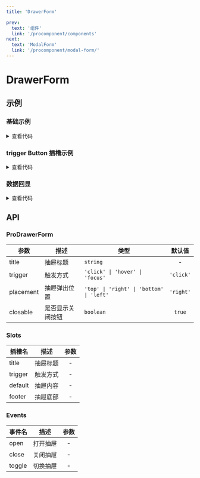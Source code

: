 ```yaml
---
title: 'DrawerForm'

prev:
  text: '组件'
  link: '/procomponent/components'
next: 
  text: 'ModalForm'
  link: '/procomponent/modal-form/'
---
```


<script setup>
import demo from './demo.vue'
import buttonSlot from './button-slot.demo.vue'
import dataDisplay from './data-display.demo.vue'
import CodeBlock from '../../components/code-block.vue'
import CardGrid from '../../components/card-grid.vue'
</script>

# DrawerForm

## 示例

<!-- <ClientOnly> -->
<!-- <CardGrid>
  <CodeBlock title="基础示例" source="<<< @/procomponent/drawer-form/demo.vue">
    <demo />
  </CodeBlock>
  <CodeBlock title="trigger Button 插槽示例">
    <button-slot />
  </CodeBlock>
  <CodeBlock title="数据回显">
    <data-display />
  </CodeBlock>
</CardGrid> -->
<!-- </ClientOnly> -->

### 基础示例


<ClientOnly>
    <demo />
</ClientOnly>

<details>
<summary>查看代码</summary>

<<< @/procomponent/drawer-form/demo.vue
</details>

### trigger Button 插槽示例

<ClientOnly>
    <button-slot />
</ClientOnly>

<details>
<summary>查看代码</summary>

<<< @/procomponent/drawer-form/button-slot.demo.vue
</details>


### 数据回显

<ClientOnly>
    <data-display />
</ClientOnly>

<details>
<summary>查看代码</summary>

<<< @/procomponent/drawer-form/data-display.demo.vue
</details>

## API

### ProDrawerForm

| 参数 | 描述 | 类型 | 默认值 |
| --- | --- | --- | :---: |
| title | 抽屉标题 | `string` | - |
| trigger | 触发方式 | `'click' \| 'hover' \| 'focus'` | `'click'` |
| placement | 抽屉弹出位置 | `'top' \| 'right' \| 'bottom' \| 'left'` | `'right'` |
| closable | 是否显示关闭按钮 | `boolean` | `true` |

### Slots

| 插槽名 | 描述 | 参数 |
| --- | :---: | :---: |
| title | 抽屉标题 | - |
| trigger | 触发方式 | - |
| default | 抽屉内容 | - |
| footer | 抽屉底部 | - |

### Events

| 事件名 | 描述 | 参数 |
| --- | :---: | :---: |
| open | 打开抽屉 | - |
| close | 关闭抽屉 | - |
| toggle | 切换抽屉 | - |
